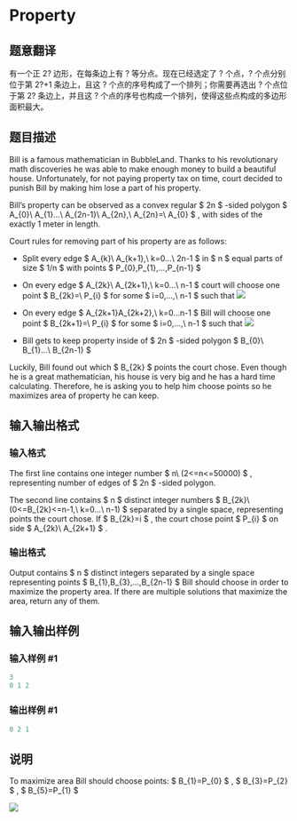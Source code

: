# Property

## 题意翻译

有一个正 2? 边形，在每条边上有 ? 等分点。现在已经选定了 ? 个点，? 个点分别位于第 2?+1 条边上，且这 ? 个点的序号构成了一个排列；你需要再选出 ? 个点位于第 2? 条边上，并且这 ? 个点的序号也构成一个排列，使得这些点构成的多边形面积最大。

## 题目描述

Bill is a famous mathematician in BubbleLand. Thanks to his revolutionary math discoveries he was able to make enough money to build a beautiful house. Unfortunately, for not paying property tax on time, court decided to punish Bill by making him lose a part of his property.

Bill’s property can be observed as a convex regular $ 2n $ -sided polygon $ A_{0}\ A_{1}...\ A_{2n-1}\ A_{2n},\ A_{2n}=\ A_{0} $ , with sides of the exactly 1 meter in length.

Court rules for removing part of his property are as follows:

- Split every edge $ A_{k}\ A_{k+1},\ k=0...\ 2n-1 $ in $ n $ equal parts of size $ 1/n $ with points $ P_{0},P_{1},...,P_{n-1} $

- On every edge $ A_{2k}\ A_{2k+1},\ k=0...\ n-1 $ court will choose one point $ B_{2k}=\ P_{i} $ for some $ i=0,...,\ n-1 $ such that ![](https://cdn.luogu.com.cn/upload/vjudge_pic/CF852C/e71ce7d28e76a9d68c876b746b3556061957b614.png)

- On every edge $ A_{2k+1}A_{2k+2},\ k=0...n-1 $ Bill will choose one point $ B_{2k+1}=\ P_{i} $ for some $ i=0,...,\ n-1 $ such that ![](https://cdn.luogu.com.cn/upload/vjudge_pic/CF852C/7095d055aa9dac0eea6c740c3e32d5c3310f8624.png)

- Bill gets to keep property inside of $ 2n $ -sided polygon $ B_{0}\ B_{1}...\ B_{2n-1} $

Luckily, Bill found out which $ B_{2k} $ points the court chose. Even though he is a great mathematician, his house is very big and he has a hard time calculating. Therefore, he is asking you to help him choose points so he maximizes area of property he can keep.

## 输入输出格式

### 输入格式

The first line contains one integer number $ n\ (2<=n<=50000) $ , representing number of edges of $ 2n $ -sided polygon.

The second line contains $ n $ distinct integer numbers $ B_{2k}\ (0<=B_{2k}<=n-1,\ k=0...\ n-1) $ separated by a single space, representing points the court chose. If $ B_{2k}=i $ , the court chose point $ P_{i} $ on side $ A_{2k}\ A_{2k+1} $ .

### 输出格式

Output contains $ n $ distinct integers separated by a single space representing points $ B_{1},B_{3},...,B_{2n-1} $ Bill should choose in order to maximize the property area. If there are multiple solutions that maximize the area, return any of them.

## 输入输出样例

### 输入样例 #1

```cpp
3
0 1 2

```
### 输出样例 #1

```cpp
0 2 1

```
## 说明

To maximize area Bill should choose points: $ B_{1}=P_{0} $ , $ B_{3}=P_{2} $ , $ B_{5}=P_{1} $

![](https://cdn.luogu.com.cn/upload/vjudge_pic/CF852C/56dafbdba9c3350fcbc41412bc74c64b71c99fdf.png)

